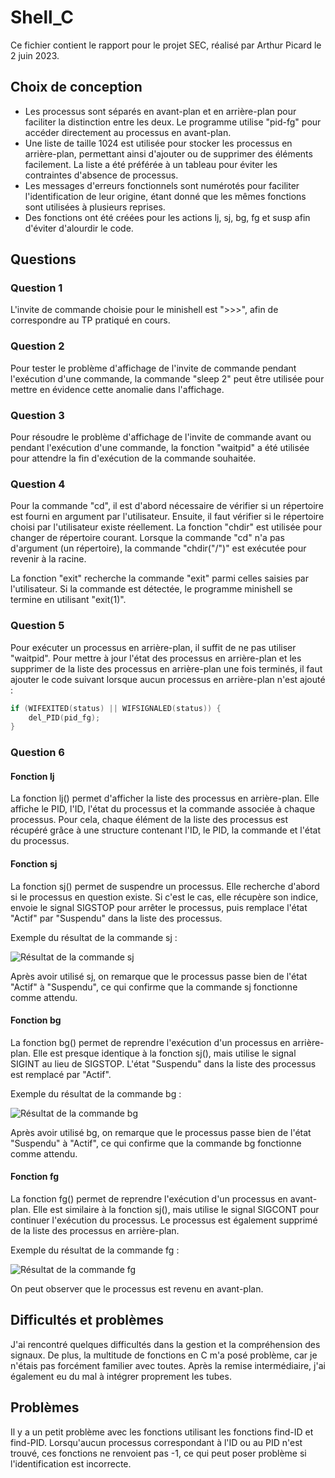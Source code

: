 # Shell_C

Ce fichier contient le rapport pour le projet SEC, réalisé par Arthur Picard le 2 juin 2023.

## Choix de conception

- Les processus sont séparés en avant-plan et en arrière-plan pour faciliter la distinction entre les deux. Le programme utilise "pid-fg" pour accéder directement au processus en avant-plan.
- Une liste de taille 1024 est utilisée pour stocker les processus en arrière-plan, permettant ainsi d'ajouter ou de supprimer des éléments facilement. La liste a été préférée à un tableau pour éviter les contraintes d'absence de processus.
- Les messages d'erreurs fonctionnels sont numérotés pour faciliter l'identification de leur origine, étant donné que les mêmes fonctions sont utilisées à plusieurs reprises.
- Des fonctions ont été créées pour les actions lj, sj, bg, fg et susp afin d'éviter d'alourdir le code.

## Questions

### Question 1

L'invite de commande choisie pour le minishell est ">>>", afin de correspondre au TP pratiqué en cours.

### Question 2

Pour tester le problème d'affichage de l'invite de commande pendant l'exécution d'une commande, la commande "sleep 2" peut être utilisée pour mettre en évidence cette anomalie dans l'affichage.

### Question 3

Pour résoudre le problème d'affichage de l'invite de commande avant ou pendant l'exécution d'une commande, la fonction "waitpid" a été utilisée pour attendre la fin d'exécution de la commande souhaitée.

### Question 4

Pour la commande "cd", il est d'abord nécessaire de vérifier si un répertoire est fourni en argument par l'utilisateur. Ensuite, il faut vérifier si le répertoire choisi par l'utilisateur existe réellement. La fonction "chdir" est utilisée pour changer de répertoire courant. Lorsque la commande "cd" n'a pas d'argument (un répertoire), la commande "chdir("/")" est exécutée pour revenir à la racine.

La fonction "exit" recherche la commande "exit" parmi celles saisies par l'utilisateur. Si la commande est détectée, le programme minishell se termine en utilisant "exit(1)".

### Question 5

Pour exécuter un processus en arrière-plan, il suffit de ne pas utiliser "waitpid". Pour mettre à jour l'état des processus en arrière-plan et les supprimer de la liste des processus en arrière-plan une fois terminés, il faut ajouter le code suivant lorsque aucun processus en arrière-plan n'est ajouté :

```c
if (WIFEXITED(status) || WIFSIGNALED(status)) {
    del_PID(pid_fg);
}
```

### Question 6

#### Fonction lj

La fonction lj() permet d'afficher la liste des processus en arrière-plan. Elle affiche le PID, l'ID, l'état du processus et la commande associée à chaque processus. Pour cela, chaque élément de la liste des processus est récupéré grâce à une structure contenant l'ID, le PID, la commande et l'état du processus.

#### Fonction sj

La fonction sj() permet de suspendre un processus. Elle recherche d'abord si le processus en question existe. Si c'est le cas, elle récupère son indice, envoie le signal SIGSTOP pour arrêter le processus, puis remplace l'état "Actif" par "Suspendu" dans la liste des processus.

Exemple du résultat de la commande sj :

![Résultat de la commande sj](sj_result.png)

Après avoir utilisé sj, on remarque que le processus passe bien de l'état "Actif" à "Suspendu", ce qui confirme que la commande sj fonctionne comme attendu.

#### Fonction bg

La fonction bg() permet de reprendre l'exécution d'un processus en arrière-plan. Elle est presque identique à la fonction sj(), mais utilise le signal SIGINT au lieu de SIGSTOP. L'état "Suspendu" dans la liste des processus est remplacé par "Actif".

Exemple du résultat de la commande bg :

![Résultat de la commande bg](bg_result.png)

Après avoir utilisé bg, on remarque que le processus passe bien de l'état "Suspendu" à "Actif", ce qui confirme que la commande bg fonctionne comme attendu.

#### Fonction fg

La fonction fg() permet de reprendre l'exécution d'un processus en avant-plan. Elle est similaire à la fonction sj(), mais utilise le signal SIGCONT pour continuer l'exécution du processus. Le processus est également supprimé de la liste des processus en arrière-plan.

Exemple du résultat de la commande fg :

![Résultat de la commande fg](fg_result.png)

On peut observer que le processus est revenu en avant-plan.

## Difficultés et problèmes

J'ai rencontré quelques difficultés dans la gestion et la compréhension des signaux. De plus, la multitude de fonctions en C m'a posé problème, car je n'étais pas forcément familier avec toutes. Après la remise intermédiaire, j'ai également eu du mal à intégrer proprement les tubes.

## Problèmes

Il y a un petit problème avec les fonctions utilisant les fonctions find-ID et find-PID. Lorsqu'aucun processus correspondant à l'ID ou au PID n'est trouvé, ces fonctions ne renvoient pas -1, ce qui peut poser problème si l'identification est incorrecte.

